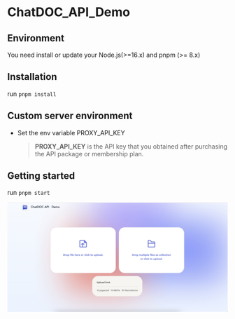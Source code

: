 # ChatDOC_API_Demo

## Environment

You need install or update your Node.js(>=16.x) and  pnpm (>= 8.x)

## Installation

run `pnpm install`

## Custom server environment

- Set the env variable PROXY_API_KEY 

  > **PROXY_API_KEY**  is the API key that you obtained after purchasing the API package or membership plan.


## Getting started

run `pnpm start`

![The started](./started.png)

